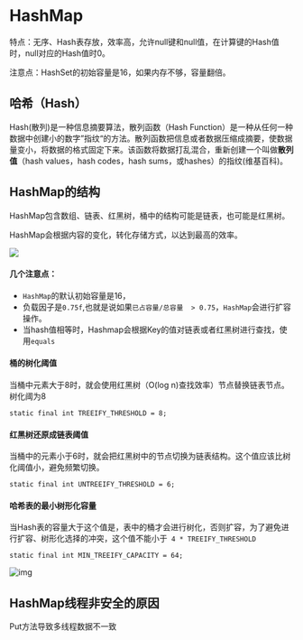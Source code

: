 # HashMap

特点：无序、Hash表存放，效率高，允许null键和null值，在计算键的Hash值时，null对应的Hash值时0。

注意点：HashSet的初始容量是16，如果内存不够，容量翻倍。

## 哈希（Hash）

Hash(散列)是一种信息摘要算法，散列函数（Hash Function）是一种从任何一种数据中创建小的数字”指纹“的方法。散列函数把信息或者数据压缩成摘要，使数据量变小，将数据的格式固定下来。该函数将数据打乱混合，重新创建一个叫做**散列值**（hash values，hash codes，hash sums，或hashes）的指纹(维基百科)。

## HashMap的结构

HashMap包含数组、链表、红黑树，桶中的结构可能是链表，也可能是红黑树。

HashMap会根据内容的变化，转化存储方式，以达到最高的效率。



![](D:/用户目录/我的图片/616953-20160304192851940-1880633940.png)



#### 几个注意点：

- `HashMap`的默认初始容量是16，
- 负载因子是`0.75f`,也就是说如果`已占容量/总容量  > 0.75`，`HashMap`会进行扩容操作。
- 当hash值相等时，Hashmap会根据Key的值对链表或者红黑树进行查找，使用`equals`

#### 桶的树化阈值

当桶中元素大于8时，就会使用红黑树（O(log n)查找效率）节点替换链表节点。树化阈为8

`static final int TREEIFY_THRESHOLD = 8;`

#### 红黑树还原成链表阈值

当桶中的元素小于6时，就会把红黑树中的节点切换为链表结构。这个值应该比树化阈值小，避免频繁切换。

`static final int UNTREEIFY_THRESHOLD = 6;`

#### 哈希表的最小树形化容量

当Hash表的容量大于这个值是，表中的桶才会进行树化，否则扩容，为了避免进行扩容、树形化选择的冲突，这个值不能小于` 4 * TREEIFY_THRESHOLD`

```
static final int MIN_TREEIFY_CAPACITY = 64;
```

![img](https://img-blog.csdn.net/20161126224434590)



## HashMap线程非安全的原因

Put方法导致多线程数据不一致